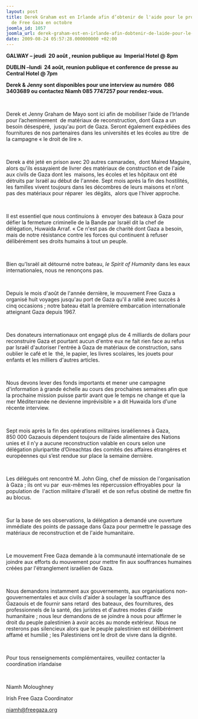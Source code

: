 ```yaml
---
layout: post
title: Derek Graham est en Irlande afin d’obtenir de l'aide pour le prochain voyage
  de Free Gaza en octobre
joomla_id: 1057
joomla_url: derek-graham-est-en-irlande-afin-dobtenir-de-laide-pour-le-prochain-voyage-de-free-gaza-en-octobre
date: 2009-08-24 05:57:28.000000000 +02:00
---
```

<p><strong>GALWAY – jeudi  20 août , reunion publique au  Imperial Hotel @ 8pm</strong></p>
<p><strong>DUBLIN –lundi  24 août, reunion publique et conference de presse au Central Hotel @ 7pm</strong></p>
<p><strong>Derek & Jenny sont disponibles pour une interview au numéro  086 3403689 ou contactez Niamh 085 7747257 pour rendez-vous.</strong></p>
<p> </p>
<p>Derek et Jenny Graham de Mayo sont ici afin de mobiliser l’aide de l’Irlande pour l’acheminement  de matériaux de reconstruction, dont Gaza a un besoin désespéré,  jusqu'au port de Gaza. Seront également expédiées des fournitures de nos partenaires dans les universités et les écoles au titre  de la campagne « le droit de lire ».</p>
<p> </p>
<p>Derek a été jeté en prison avec 20 autres camarades,  dont Maired Maguire, alors qu'ils essayaient de livrer des matériaux de construction et de l'aide aux civils de Gaza dont les  maisons, les écoles et les hôpitaux ont été détruits par Israël au début de l'année. Sept mois après la fin des hostilités,  les familles vivent toujours dans les décombres de leurs maisons et n’ont  pas des matériaux pour réparer  les dégâts,  alors que l'hiver approche.</p>
<p> </p>
<p>Il est essentiel que nous continuions à  envoyer des bateaux à Gaza pour défier la fermeture criminelle de la Bande par Israël dit la chef de délégation, Huwaida Arraf. « Ce n'est pas de charité dont Gaza a besoin,  mais de notre résistance contre les forces qui continuent à refuser délibérément ses droits humains à tout un peuple.</p>
<p> </p>
<p>Bien qu'Israël ait détourné notre bateau, <em>le Spirit of Humanity </em>dans les eaux internationales, nous ne renonçons pas.</p>
<p> </p>
<p>Depuis le mois d'août de l'année dernière, le mouvement Free Gaza a organisé huit voyages jusqu'au port de Gaza qu'il a rallié avec succès à cinq occasions ; notre bateau était la première embarcation internationale atteignant Gaza depuis 1967.</p>
<p> </p>
<p>Des donateurs internationaux ont engagé plus de 4 milliards de dollars pour reconstruire Gaza et pourtant aucun d'entre eux ne fait rien face au refus par Israël d'autoriser l'entrée à Gaza de matériaux de construction, sans oublier le café et le  thé, le papier, les livres scolaires, les jouets pour enfants et les milliers d'autres articles.</p>
<p> </p>
<p>Nous devons lever des fonds importants et mener une campagne d'information à grande échelle au cours des prochaines semaines afin que la prochaine mission puisse partir avant que le temps ne change et que la mer Méditerranée ne devienne imprévisible » a dit Huwaida lors d'une récente interview.</p>
<p> </p>
<p>Sept mois après la fin des opérations militaires israéliennes à Gaza, 850 000 Gazaouis dépendent toujours de l’aide alimentaire des Nations unies et il n'y a aucune reconstruction valable en cours selon une délégation pluripartite d’Oireachtas des comités des affaires étrangères et européennes qui s’est rendue sur place la semaine dernière.</p>
<p> </p>
<p>Les délégués ont rencontré M. John Ging, chef de mission de l'organisation à Gaza ; ils ont vu par  eux-mêmes les répercussion effroyables pour  la population de  l'action militaire d’Israël  et de son refus obstiné de mettre fin au blocus.</p>
<p> </p>
<p>Sur la base de ses observations, la délégation a demandé une ouverture immédiate des points de passage dans Gaza pour permettre le passage des matériaux de reconstruction et de l'aide humanitaire.</p>
<p> </p>
<p>Le mouvement Free Gaza demande à la communauté internationale de se joindre aux efforts du mouvement pour mettre fin aux souffrances humaines créées par l'étranglement israélien de Gaza.</p>
<p> </p>
<p>Nous demandons instamment aux gouvernements, aux organisations non-gouvernementales et aux civils d'aider à soulager la souffrance des Gazaouis et de fournir sans retard  des bateaux, des fournitures, des professionnels de la santé, des juristes et d'autres modes d'aide humanitaire ; nous leur demandons de se joindre à nous pour affirmer le droit du peuple palestinien à avoir accès au monde extérieur. Nous ne resterons pas silencieux alors que le peuple palestinien est délibérément affamé et humilié ; les Palestiniens ont le droit de vivre dans la dignité.</p>
<p> </p>
<p>Pour tous renseignements complémentaires, veuillez contacter la coordination irlandaise</p>
<p> </p>
<p>Niamh Moloughney</p>
<p>Irish Free Gaza Coordinator</p>
<p><a href="mailto:niamh@freegaza.org">niamh@freegaza.org</a></p>
<p> </p>
<br />
<p> </p>
